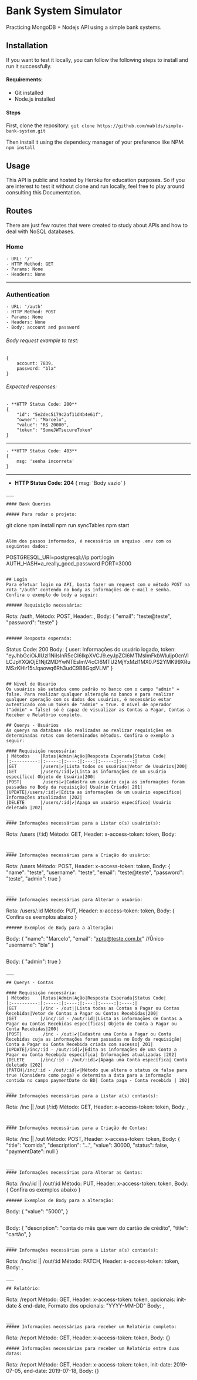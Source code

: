 # Bank System Simulator

Practicing MongoDB + Nodejs API using a simple bank systems. 


## Installation

If you want to test it locally, you can follow the following steps to install and run it successfully.

#### Requirements:

- Git installed
- Node.js installed

#### Steps

First, clone the repository:
```git clone https://github.com/mablds/simple-bank-system.git ```

Then install it using the dependecy manager of your preference like NPM:
```npm install```

## Usage

This API is public and hosted by Heroku for education purposes. So if you are interest to test it without clone and run locally, feel free to play around consulting this Documentation.

## Routes

There are just few routes that were created to study about APIs and how to deal with NoSQL databases.

### Home
```
- URL: '/'
- HTTP Method: GET
- Params: None
- Headers: None
```
___

### Authentication
```
- URL: '/auth'
- HTTP Method: POST
- Params: None
- Headers: None
- Body: account and password
```
###### Body request example to test:
```
{
    account: 7839,
    password: "bla"
}
```
###### Expected responses:
```
- **HTTP Status Code: 200**
{
    "id": "5e2dec5179c2af11d4b4e61f",
    "owner": "Marcelo",
    "value": "R$ 20000",
    "token": "SomeJWTsecureToken"
}
```
___
```
- **HTTP Status Code: 403**
{
    msg: 'senha incorreta'
}
```
___
- **HTTP Status Code: 204**
{
    msg: 'Body vazio'
}
```
___

#### Bank Queries

##### Para rodar o projeto:
```
git clone
npm install
npm run syncTables
npm start
```

Além dos passos informados, é necessário um arquivo .env com os seguintes dados:
```
POSTGRESQL_URI=postgresql://ip:port:login
AUTH_HASH=a_really_good_password
PORT=3000
```

## Login
Para efetuar login na API, basta fazer um request com o método POST na rota "/auth" contendo no body as informações de e-mail e senha. Confira o exemplo do body a seguir:

###### Requisição necessária: 

```
Rota: /auth,
Método: POST,
Header: ,
Body: {
    "email": "teste@teste",
    "password": "teste"
}
```

###### Resposta esperada: 

```
Status Code: 200
Body: {
    user: Informações do usuário logado,
    token: "eyJhbGciOiJIUzI1NiIsInR5cCI6IkpXVCJ9.eyJpZCI6MTMsImFkbWluIjp0cnVlLCJpYXQiOjE1NjI2MDYwNTEsImV4cCI6MTU2MjYxMzI1MX0.PS2YMK99XRuMSzKHlr15rJqaowq6Rh3udC9B8GqdVLM"
}
```

## Nivel de Usuario
Os usuários são setados como padrão no banco com o campo "admin" = false. Para realizar qualquer alteração no banco e para realizar qualquer operação com os dados dos usuários, é necessário estar autenticado com um token de "admin" = true. O nível de operador ("admin" = false) só é capaz de visualizar as Contas a Pagar, Contas a Receber e Relatório completo.

## Querys - Usuários
As querys na database são realizadas ao realizar requisições em determinadas rotas com determinados métodos. Confira o exemplo a seguir:

#### Requisição necessária:
| Métodos    |Rotas|Admin|Ação|Resposta Esperada|Status Code|
|:----------:|:-----:|:----:|:---:|:-----:|:----:|
|GET         |/users|✔️|Lista todos os usuários|Vetor de Usuários|200|
|GET         |/users/:id|✔️|Lista as informações de um usuário específico| Objeto de Usuário|200|
|POST|        /users|✔️|Cadastra um usuário cuja as informações foram passadas no Body da requisição| Usuário Criado| 201|
|UPDATE|/users/:id|✔️|Edita as informações de um usuário específico| Informações atualizadas |202|
|DELETE      |/users/:id|✔️|Apaga um usuário específico| Usuário deletado |202|

___
#### Informações necessárias para a Listar o(s) usuário(s):
```
Rota: /users (/:id)
Método: GET,
Header: x-access-token: token,
Body: 
```

___
#### Informações necessárias para a Criação do usuário:
```
Rota: /users
Método: POST,
Header: x-access-token: token,
Body: {
    "name": "teste",
    "username": "teste",
    "email": "teste@teste",
    "password": "teste",
    "admin": true
}
```

___
#### Informações necessárias para Alterar o usuário:
```
Rota: /users/:id
Método: PUT,
Header: x-access-token: token,
Body: { Confira os exemplos abaixo }
```
###### Exemplos de Body para a alteração:
```
Body: {
    "name": "Marcelo",
    "email": "xpto@teste.com.br" //Único
    "username": "bla"
}
```

```
Body: {
    "admin": true
}
```
___

## Querys - Contas

#### Requisição necessária:
| Métodos    |Rotas|Admin|Ação|Resposta Esperada|Status Code|
|:----------:|:-----:|:----:|:---:|:-----:|:----:|
|GET         |/inc - /out||Lista todas as Contas a Pagar ou Contas Recebidas|Vetor de Contas a Pagar ou Contas Recebidas|200|
|GET         |/inc/:id - /out/:id||Lista as informações de Contas a Pagar ou Contas Recebidas específicas| Objeto de Conta a Pagar ou Conta Recebidas|200|
|POST|        /inc - /out|✔️|Cadastra uma Conta a Pagar ou Conta Recebidas cuja as informações foram passadas no Body da requisição| Conta a Pagar ou Conta Recebida criada com sucesso| 201|
|UPDATE|/inc/:id - /out/:id|✔️|Edita as informações de uma Conta a Pagar ou Conta Recebida específica| Informações atualizadas |202|
|DELETE      |/inc/:id - /out/:id|✔️|Apaga uma Conta específica| Conta deletado |202|
|PATCH|/inc/:id - /out/:id|✔️|Método que altera o status de false para true (Considera como paga) e determina a data para a informação contida no campo paymentDate do BD| Conta paga - Conta recebida | 202|

___
#### Informações necessárias para a Listar a(s) contas(s):
```
Rota: /inc || /out (/:id)
Método: GET,
Header: x-access-token: token,
Body: ,
```

___
#### Informações necessárias para a Criação de Contas:
```
Rota: /inc || /out
Método: POST,
Header: x-access-token: token,
Body: {
    "title": "comida",
    "description": "...",
    "value": 30000,
    "status": false,
    "paymentDate": null
}
```

___
#### Informações necessárias para Alterar as Contas:
```
Rota: /inc/:id || /out/:id
Método: PUT,
Header: x-access-token: token,
Body: { Confira os exemplos abaixo }
```
###### Exemplos de Body para a alteração:
```
Body: {
    "value": "5000",
}
```

```
Body: {
    "description": "conta do mês que vem do cartão de crédito",
    "title": "cartão",
}
```
___
#### Informações necessárias para a Listar a(s) contas(s):
```
Rota: /inc/:id || /out/:id
Método: PATCH,
Header: x-access-token: token,
Body: ,
```
___

## Relatório:

```
Rota: /report
Método: GET,
Header: x-access-token: token, opcionais: init-date & end-date,
Formato dos opcionais: "YYYY-MM-DD"
Body: ,
```

___
##### Informações necessárias para receber um Relatório completo:
```
Rota: /report
Método: GET,
Header: x-access-token: token,
Body: {}
```
##### Informações necessárias para receber um Relatório entre duas datas:
```
Rota: /report
Método: GET,
Header: x-access-token: token,
        init-date: 2019-07-05,
        end-date: 2019-07-18,
Body: {}
```
